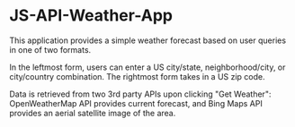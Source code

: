 # JS-API-Weather-App

This application provides a simple weather forecast based on user queries in one of two formats.

In the leftmost form, users can enter a US city/state, neighborhood/city, or city/country combination. The rightmost form takes in a US zip code.

Data is retrieved from two 3rd party APIs upon clicking "Get Weather": OpenWeatherMap API provides current forecast, and Bing Maps API provides an aerial satellite image of the area.
